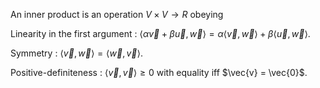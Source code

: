 An inner product is an operation $V \times V \to R$ obeying

Linearity in the first argument
: $\langle \alpha \vec{v} + \beta \vec{u}, \vec{w}\rangle = \alpha \langle \vec{v}, \vec{w}\rangle + \beta \langle \vec{u}, \vec{w}\rangle$.

Symmetry
: $\langle \vec{v}, \vec{w}\rangle =\langle \vec{w}, \vec{v}\rangle$.

Positive-definiteness
: $\langle \vec{v}, \vec{v} \rangle \geq 0$ with equality iff $\vec{v} = \vec{0}$.